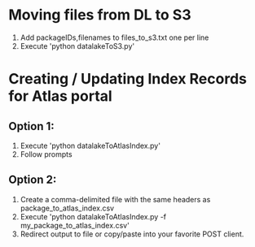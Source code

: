 # Moving files from DL to S3
1. Add packageIDs,filenames to files_to_s3.txt one per line
2. Execute 'python datalakeToS3.py'

# Creating / Updating Index Records for Atlas portal
## Option 1: 
1. Execute 'python datalakeToAtlasIndex.py'
2. Follow prompts

## Option 2:
1. Create a comma-delimited file with the same headers as package_to_atlas_index.csv
2. Execute 'python datalakeToAtlasIndex.py -f my_package_to_atlas_index.csv'
3. Redirect output to file or copy/paste into your favorite POST client. 
